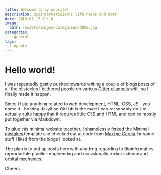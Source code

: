```yaml
---
title: Welcome to my website!
description: Bioinformatician's life hacks and more
date: 2019-01-17 21:10
image:
  path: /assets/images/categories/OOSS.jpg
categories:
  - general
tags:
  - update
---
```


# Hello world!

I was repeatedly gently pushed towards writing a couple of blogs posts of all the obstacles I bothered people on various [Gitter channels <i class="fab fa-gitter" aria-hidden="true"></i>](https://gitter.im) with, so I finally made it happen.

Since I hate anything related to web development, HTML, CSS, JS - you name it - hosting Jekyll on GitHub is the most I can reasonably do. I'm actually quite happy that it requires little CSS and HTML and can be mostly put together via Markdown.

To glue this minimal website together, I shamelessly forked the [Minimal mistakes <i class="fab fa-github" aria-hidden="true"></i>](https://github.com/mmistakes/minimal-mistakes) template and checked out at code from [Maxime Garcia <i class="fab fa-github" aria-hidden="true"></i>](https://github.com/maxulysse/maxulysse.github.io) for some stuff I liked from the blogs I looked at.

The plan is to put up posts here with anything regarding to Bioinformatics, reproducible pipeline engineering and occasionally rocket science and orbital mechanics.

Cheers
